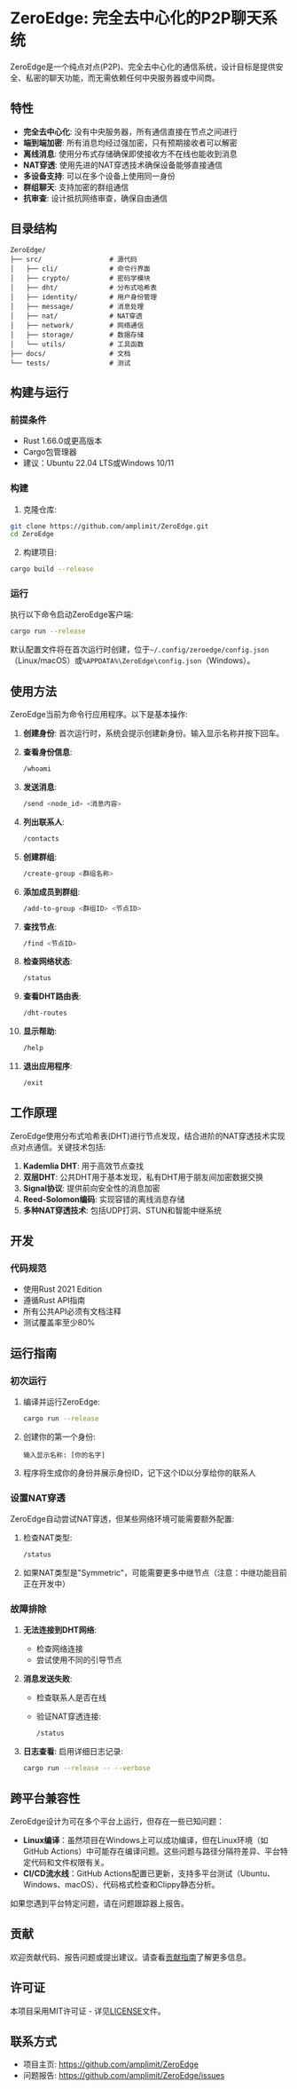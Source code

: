 # ZeroEdge: 完全去中心化的P2P聊天系统

ZeroEdge是一个纯点对点(P2P)、完全去中心化的通信系统，设计目标是提供安全、私密的聊天功能，而无需依赖任何中央服务器或中间商。

## 特性

- **完全去中心化**: 没有中央服务器，所有通信直接在节点之间进行
- **端到端加密**: 所有消息均经过强加密，只有预期接收者可以解密
- **离线消息**: 使用分布式存储确保即使接收方不在线也能收到消息
- **NAT穿透**: 使用先进的NAT穿透技术确保设备能够直接通信
- **多设备支持**: 可以在多个设备上使用同一身份
- **群组聊天**: 支持加密的群组通信
- **抗审查**: 设计抵抗网络审查，确保自由通信

## 目录结构

```
ZeroEdge/
├── src/                 # 源代码
│   ├── cli/             # 命令行界面
│   ├── crypto/          # 密码学模块
│   ├── dht/             # 分布式哈希表
│   ├── identity/        # 用户身份管理
│   ├── message/         # 消息处理
│   ├── nat/             # NAT穿透
│   ├── network/         # 网络通信
│   ├── storage/         # 数据存储
│   └── utils/           # 工具函数
├── docs/                # 文档
└── tests/               # 测试
```

## 构建与运行

### 前提条件

- Rust 1.66.0或更高版本
- Cargo包管理器
- 建议：Ubuntu 22.04 LTS或Windows 10/11

### 构建

1. 克隆仓库:

```bash
git clone https://github.com/amplimit/ZeroEdge.git
cd ZeroEdge
```


2. 构建项目:

```bash
cargo build --release
```


### 运行

执行以下命令启动ZeroEdge客户端:


```bash
cargo run --release
```


默认配置文件将在首次运行时创建，位于`~/.config/zeroedge/config.json`（Linux/macOS）或`%APPDATA%\ZeroEdge\config.json`（Windows）。

## 使用方法

ZeroEdge当前为命令行应用程序。以下是基本操作:

1. **创建身份**:
   首次运行时，系统会提示创建新身份。输入显示名称并按下回车。

2. **查看身份信息**:

   ```bash
   /whoami
   ```

3. **发送消息**:

   ```bash
   /send <node_id> <消息内容>
   ```

4. **列出联系人**:

   ```bash
   /contacts
   ```

5. **创建群组**:

   ```bash
   /create-group <群组名称>
   ```

6. **添加成员到群组**:

   ```bash
   /add-to-group <群组ID> <节点ID>
   ```

7. **查找节点**:

   ```bash
   /find <节点ID>
   ```

8. **检查网络状态**:

   ```bash
   /status
   ```

9. **查看DHT路由表**:

   ```bash
   /dht-routes
   ```

10. **显示帮助**:

    ```bash
    /help
    ```

11. **退出应用程序**:

    ```bash
    /exit
    ```

## 工作原理

ZeroEdge使用分布式哈希表(DHT)进行节点发现，结合进阶的NAT穿透技术实现点对点通信。关键技术包括:

1. **Kademlia DHT**: 用于高效节点查找
2. **双层DHT**: 公共DHT用于基本发现，私有DHT用于朋友间加密数据交换
3. **Signal协议**: 提供前向安全性的消息加密
4. **Reed-Solomon编码**: 实现容错的离线消息存储
5. **多种NAT穿透技术**: 包括UDP打洞、STUN和智能中继系统

## 开发

### 代码规范

- 使用Rust 2021 Edition
- 遵循Rust API指南
- 所有公共API必须有文档注释
- 测试覆盖率至少80%

## 运行指南

### 初次运行

1. 编译并运行ZeroEdge:
   ```bash
   cargo run --release
   ```

2. 创建你的第一个身份:
   ```
   输入显示名称: [你的名字]
   ```

3. 程序将生成你的身份并展示身份ID，记下这个ID以分享给你的联系人

### 设置NAT穿透

ZeroEdge自动尝试NAT穿透，但某些网络环境可能需要额外配置:

1. 检查NAT类型:

   ```bash
   /status
   ```

2. 如果NAT类型是"Symmetric"，可能需要更多中继节点（注意：中继功能目前正在开发中）

### 故障排除

1. **无法连接到DHT网络**:
   - 检查网络连接
   - 尝试使用不同的引导节点

2. **消息发送失败**:
   - 检查联系人是否在线
   - 验证NAT穿透连接:

     ```bash
     /status
     ```

3. **日志查看**:
   启用详细日志记录:

   ```bash
   cargo run --release -- --verbose
   ```

## 跨平台兼容性

ZeroEdge设计为可在多个平台上运行，但存在一些已知问题：

- **Linux编译**：虽然项目在Windows上可以成功编译，但在Linux环境（如GitHub Actions）中可能存在编译问题。这些问题与路径分隔符差异、平台特定代码和文件权限有关。
- **CI/CD流水线**：GitHub Actions配置已更新，支持多平台测试（Ubuntu、Windows、macOS）、代码格式检查和Clippy静态分析。

如果您遇到平台特定问题，请在问题跟踪器上报告。

## 贡献

欢迎贡献代码、报告问题或提出建议。请查看[贡献指南](CONTRIBUTING.md)了解更多信息。

## 许可证

本项目采用MIT许可证 - 详见[LICENSE](LICENSE)文件。

## 联系方式

- 项目主页: https://github.com/amplimit/ZeroEdge
- 问题报告: https://github.com/amplimit/ZeroEdge/issues
